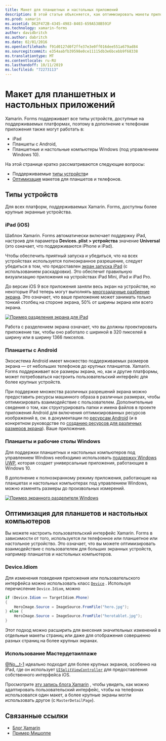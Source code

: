 ```yaml
---
title: Макет для планшетных и настольных приложений
description: В этой статье объясняется, как оптимизировать макеты приложений Xamarin. Forms для планшетов, а не телефонов.
ms.prod: xamarin
ms.assetid: D62F472B-4345-4983-8403-659A538B591F
ms.technology: xamarin-forms
author: davidbritch
ms.author: dabritch
ms.date: 02/01/2016
ms.openlocfilehash: f91d0127d0f2ffe37e3e0ff016dee551a679ad84
ms.sourcegitcommit: e354aabfb39598e0ce11115db3e6bcebb9f68338
ms.translationtype: MT
ms.contentlocale: ru-RU
ms.lasthandoff: 10/11/2019
ms.locfileid: "72273113"
---
```

# <a name="layout-for-tablet-and-desktop-apps"></a>Макет для планшетных и настольных приложений

Xamarin. Forms поддерживает все типы устройств, доступные на поддерживаемых платформах, поэтому в дополнение к телефонам приложения также могут работать в:

- iPad
- Планшеты с Android,
- Планшетные и настольные компьютеры Windows (под управлением Windows 10).

На этой странице кратко рассматриваются следующие вопросы:

- Поддерживаемые [типы устройств](#Device_Types)и
- [Оптимизация](#optimize) макетов для планшетов и телефонов.

<a name="Device_Types" />

## <a name="device-types"></a>Типы устройств

Для всех платформ, поддерживаемых Xamarin. Forms, доступны более крупные экранные устройства.

### <a name="ipads-ios"></a>iPad (iOS)

Шаблон Xamarin. Forms автоматически включает поддержку iPad, настроив для параметра **Devices. plist > устройства** значение **Universal** (это означает, что поддерживаются iPhone и iPad).

Чтобы обеспечить приятный запуска и убедиться, что на всех устройствах используется полноэкранное разрешение, следует убедиться в том, что предоставлен [экран запуска iPad](~/ios/app-fundamentals/images-icons/launch-screens.md) (с использованием раскадровки). Это обеспечит правильную визуализацию приложения на устройствах iPad Mini, iPad и iPad Pro.

До версии iOS 9 все приложения заняли весь экран на устройстве, но некоторые iPad теперь могут выполнять [многозадачные разбиение экрана](~/ios/platform/multitasking.md).
Это означает, что ваше приложение может занимать только тонкий столбец на стороне экрана, 50% от ширины экрана или всего экрана.

[![](tablet-images/ipad-sml.png "Пример разделения экрана для iPad")](tablet-images/ipad.png#lightbox "Пример разделения экрана для iPad")

Работа с разделением экрана означает, что вы должны проектировать приложение так, чтобы оно работало с шириной в 320 пикселей в ширину или в ширину 1366 пикселов.

### <a name="android-tablets"></a>Планшеты с Android

Экосистема Android имеет множество поддерживаемых размеров экрана — от небольших телефонов до крупных планшетов. Xamarin. Forms поддерживает все размеры экрана, но, как и другие платформы, может потребоваться настроить пользовательский интерфейс для более крупных устройств.

При поддержке множества различных разрешений экрана можно предоставить ресурсы машинного образа в различных размерах, чтобы оптимизировать взаимодействие с пользователем.
Дополнительные сведения о том, как структурировать папки и имена файлов в проекте приложения Android для включения оптимизированных ресурсов изображений в, см. в документации по [ресурсам Android](~/android/app-fundamentals/resources-in-android/index.md) (и в конкретном руководстве по [созданию ресурсов для различных размеров экрана](~/android/app-fundamentals/resources-in-android/resources-for-varying-screens.md)). Ваше приложение.

### <a name="windows-tablets-and-desktops"></a>Планшеты и рабочие столы Windows

Для поддержки планшетных и настольных компьютеров под управлением Windows необходимо использовать [поддержку Windows UWP](~/xamarin-forms/platform/windows/installation/index.md), которая создает универсальные приложения, работающие в Windows 10.

В дополнение к полноэкранному режиму приложения, работающие на планшетах и настольных компьютерах под управлением Windows, можно изменять размеры до произвольных измерений.

[![](tablet-images/splitscreen-sml.png "Пример экранного разделителя Windows")](tablet-images/splitscreen.png#lightbox "Пример экранного разделителя Windows")

<a name="optimize" />

## <a name="optimizing-for-tablet-and-desktop"></a>Оптимизация для планшетов и настольных компьютеров

Вы можете настроить пользовательский интерфейс Xamarin. Forms в зависимости от того, используется ли телефонное или планшетное или настольное устройство. Это означает, что вы можете оптимизировать взаимодействие с пользователем для больших экранных устройств, например планшетов и настольных компьютеров.

### <a name="deviceidiom"></a>Device.Idiom

Для изменения поведения приложения или пользовательского интерфейса можно использовать класс [`Device`](~/xamarin-forms/platform/device.md) . Используя перечисление `Device.Idiom`, можно

```csharp
if (Device.Idiom == TargetIdiom.Phone)
{
    HeroImage.Source = ImageSource.FromFile("hero.jpg");
} else {
    HeroImage.Source = ImageSource.FromFile("herotablet.jpg");
}
```

Этот подход можно расширить для внесения значительных изменений в отдельные макеты страниц или даже для отображения совершенно разных страниц на более крупных экранах.

### <a name="leveraging-masterdetailpage"></a>Использование Мастердетаилпаже

[@No__t-1](xref:Xamarin.Forms.MasterDetailPage) идеально подходит для более крупных экранов, особенно на iPad, где он использует [`UISplitViewController`](xref:UIKit.UISplitViewController) для предоставления собственного интерфейса iOS.

Просмотрите [эту запись блога Xamarin](https://devblogs.microsoft.com/xamarin/bringing-xamarin-forms-apps-to-tablets/) , чтобы увидеть, как можно адаптировать пользовательский интерфейс, чтобы на телефонах использовался один макет, а более крупные экраны могли использовать другое (с `MasterDetailPage`).

## <a name="related-links"></a>Связанные ссылки

- [Блог Xamarin](https://devblogs.microsoft.com/xamarin/bringing-xamarin-forms-apps-to-tablets/)
- [Пример Мишоппе](https://github.com/jamesmontemagno/myshoppe)
